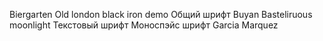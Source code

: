 Biergarten
Old london 
black iron demo
Общий шрифт Buyan
Basteliruous moonlight Текстовый шрифт 
Моноспэйс шрифт Garcia Marquez 